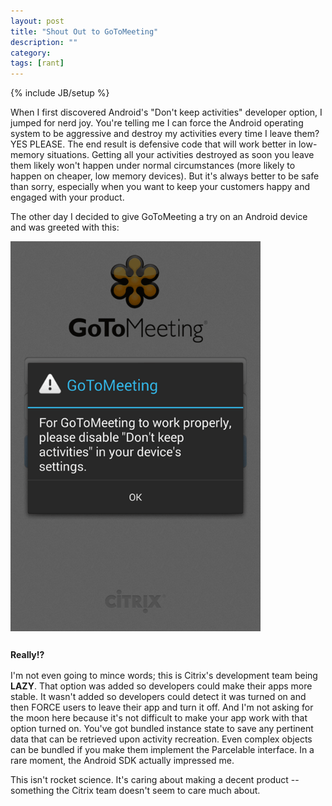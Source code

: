 ```yaml
---
layout: post
title: "Shout Out to GoToMeeting"
description: ""
category: 
tags: [rant]
---
```

{% include JB/setup %}

When I first discovered Android's "Don't keep activities" developer option, I jumped for nerd joy. You're telling me I can force the Android operating system to be aggressive and destroy my activities every time I leave them? YES PLEASE. The end result is defensive code that will work better in low-memory situations. Getting all your activities destroyed as soon you leave them likely won't happen under normal circumstances (more likely to happen on cheaper, low memory devices). But it's always better to be safe than sorry, especially when you want to keep your customers happy and engaged with your product.

The other day I decided to give GoToMeeting a try on an Android device and was greeted with this:

<div>
	<img class="rounded-corners" style="max-width: 400px; border: 0px; margin-bottom: 10px;" src="/assets/images/posts/2013-12-20/gotomeeting.png"/>
	<p class="caption-text" style="line-height: 1.5em;"><b>Really!?</b></p>
</div>

I'm not even going to mince words; this is Citrix's development team being **LAZY**. That option was added so developers could make their apps more stable. It wasn't added so developers could detect it was turned on and then FORCE users to leave their app and turn it off. And I'm not asking for the moon here because it's not difficult to make your app work with that option turned on. You've got bundled instance state to save any pertinent data that can be retrieved upon activity recreation. Even complex objects can be bundled if you make them implement the Parcelable interface. In a rare moment, the Android SDK actually impressed me. 

This isn't rocket science. It's caring about making a decent product -- something the Citrix team doesn't seem to care much about.